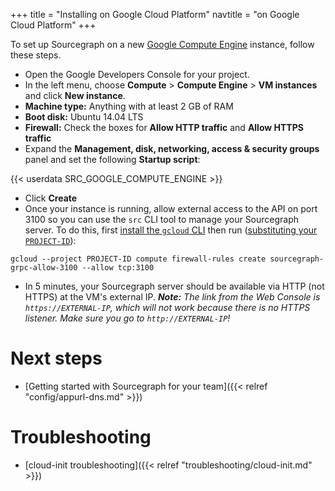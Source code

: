 +++
title = "Installing on Google Cloud Platform"
navtitle = "on Google Cloud Platform"
+++

To set up Sourcegraph on a new [Google Compute Engine](https://cloud.google.com/compute/) instance, follow these steps.

* Open the Google Developers Console for your project.
* In the left menu, choose **Compute** > **Compute Engine** > **VM instances** and click **New instance**.
* **Machine type:** Anything with at least 2 GB of RAM
* **Boot disk:** Ubuntu 14.04 LTS
* **Firewall:** Check the boxes for **Allow HTTP traffic** and **Allow HTTPS traffic**
* Expand the **Management, disk, networking, access & security groups** panel and set the following **Startup script**:

{{< userdata SRC_GOOGLE_COMPUTE_ENGINE >}}

* Click **Create**
* Once your instance is running, allow external access to the API on port 3100 so you can
use the `src` CLI tool to manage your Sourcegraph server. To do this, first
[install the `gcloud` CLI](https://cloud.google.com/sdk/#Quick_Start) then run ([substituting your `PROJECT-ID`](https://cloud.google.com/compute/docs/projects#projectids)):
```
gcloud --project PROJECT-ID compute firewall-rules create sourcegraph-grpc-allow-3100 --allow tcp:3100
```
* In 5 minutes, your Sourcegraph server should be available via HTTP (not HTTPS) at the VM's external IP. ***Note:** The link from the Web Console is `https://EXTERNAL-IP`, which will not work because there is no HTTPS listener. Make sure you go to `http://EXTERNAL-IP`!*

# Next steps

* [Getting started with Sourcegraph for your team]({{< relref "config/appurl-dns.md" >}})

# Troubleshooting

* [cloud-init troubleshooting]({{< relref "troubleshooting/cloud-init.md" >}})

